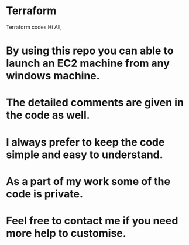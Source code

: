 # Terraform
Terraform codes 
Hi All,
# By using this repo you can able to launch an EC2 machine from any windows machine.
# The detailed comments are given in the code as well.
# I always prefer to keep the code simple and easy to understand.
# As a part of my work some of the code is private.
# Feel free to contact me if you need more help to customise.
